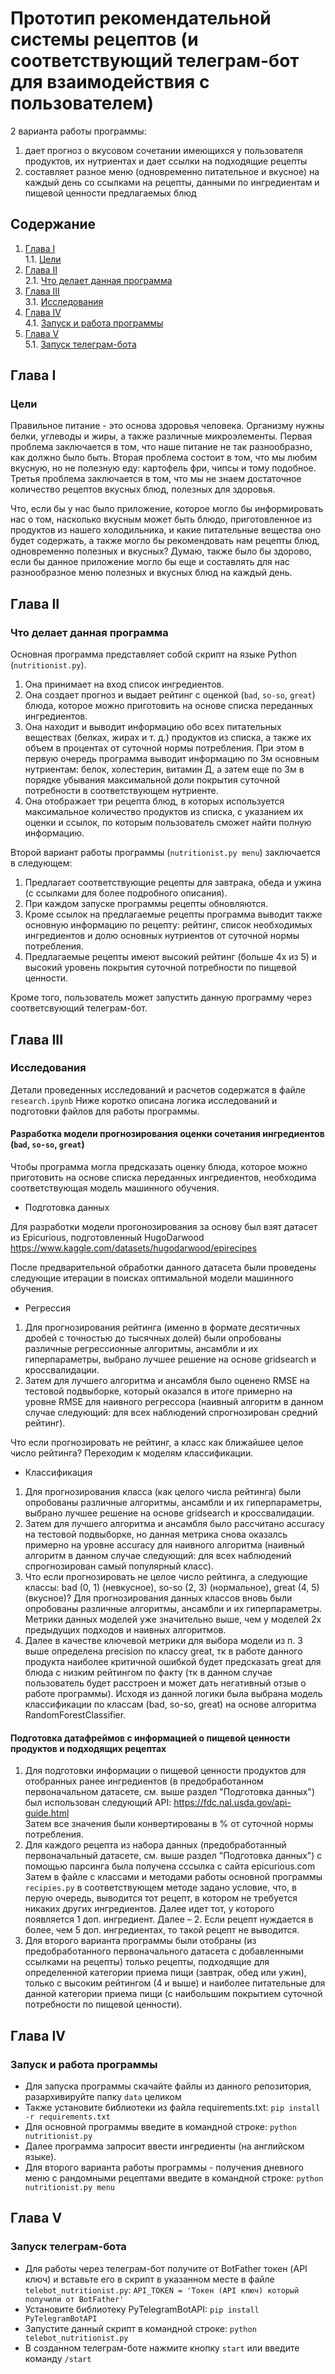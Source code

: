 # Прототип рекомендательной системы рецептов (и соответствующий телеграм-бот для взаимодействия с пользователем)
2 варианта работы программы: 
1) дает прогноз о вкусовом сочетании имеющихся у пользователя продуктов, их нутриентах и дает ссылки на подходящие рецепты 
2) составляет разное меню (одновременно питательное и вкусное) на каждый день со ссылками на рецепты, данными по ингредиентам и пищевой ценности  предлагаемых блюд

## Содержание

1. [Глава I](#глава-i) \
    1.1. [Цели](#Цели)
2. [Глава II](#глава-ii) \
    2.1. [Что делает данная программа](#Что-делает-данная-программа)
3. [Глава III](#глава-iii) \
    3.1. [Исследования](#Исследования)
4. [Глава IV](#глава-iv) \
    4.1. [Запуск и работа программы](#Запуск-и-работа-программы)
5. [Глава V](#глава-v) \
    5.1. [Запуск телеграм-бота](#Запуск-телеграм-бота)

   

## Глава I
### Цели

Правильное питание - это основа здоровья человека. Организму нужны белки, углеводы и жиры, а также различные микроэлементы.
Первая проблема заключается в том, что наше питание не так разнообразно, как должно было быть.
Вторая проблема состоит в том, что мы любим вкусную, но не полезную еду: картофель фри, чипсы и тому подобное. 
Третья проблема заключается в том, что мы не знаем достаточное количество рецептов вкусных блюд, полезных для здоровья.

Что, если бы у нас было приложение, которое могло бы информировать нас о том, насколько вкусным может быть блюдо, приготовленное из продуктов из нашего холодильника, и какие питательные вещества оно будет содержать, а также могло бы рекомендовать нам рецепты блюд, одновременно полезных и вкусных? Думаю, также было бы здорово, если бы данное приложение могло бы еще и составлять для нас разнообразное меню полезных и вкусных блюд на каждый день.

## Глава II
### Что делает данная программа

Основная программа представляет собой скрипт на языке Python (`nutritionist.py`).
1. Она принимает на вход список ингредиентов.
2. Она создает прогноз и выдает рейтинг с оценкой (`bad`, `so-so`, `great`) блюда, которое можно приготовить на основе списка переданных ингредиентов.
3. Она находит и выводит информацию обо всех питательных веществах (белках, жирах и т. д.) продуктов из списка, а также их объем в процентах от суточной нормы потребления. При этом в первую очередь программа выводит информацию по 3м основным нутриентам: белок, холестерин, витамин Д, а затем еще по 3м в порядке убывания  максимальной доли покрытия суточной потребности в соответствующем нутриенте.
4. Она отображает три рецепта блюд, в которых используется максимальное количество продуктов из списка, с указанием их оценки и ссылок, по которым пользователь сможет найти полную информацию.

Второй вариант работы программы (`nutritionist.py menu`) заключается в следующем:
1. Предлагает соответствующие рецепты для завтрака, обеда и ужина (с ссылками для более подробного описания).
2. При каждом запуске программы рецепты обновляются.
3. Кроме ссылок на предлагаемые рецепты программа выводит также основную информацию по рецепту: 
рейтинг, список необходимых ингредиентов и долю основных нутриентов от суточной нормы потребления.
4. Предлагаемые рецепты имеют высокий рейтинг (больше 4х из 5) и высокий уровень покрытия суточной потребности по пищевой ценности.

Кроме того, пользователь может запустить данную программу через соответсвующий телеграм-бот.

## Глава III
### Исследования

Детали проведенных исследований и расчетов содержатся в файле `research.ipynb`
Ниже коротко описана логика исследований и подготовки файлов для работы программы.

#### Разработка модели прогнозирования оценки сочетания ингредиентов (`bad`, `so-so`, `great`)

Чтобы программа могла предсказать оценку блюда, которое можно приготовить на основе списка переданных ингредиентов, необходима соответствующая модель машинного обучения. 

* Подготовка данных 

Для разработки модели прогонозирования за основу был взят датасет из Epicurious, подготовленный HugoDarwood  https://www.kaggle.com/datasets/hugodarwood/epirecipes

После предварительной обработки данного датасета были проведены следующие итерации в поисках оптимальной модели машинного обучения.

* Регрессия

 1. Для прогнозирования рейтинга (именно в формате десятичных дробей с точностью до тысячных долей) были опробованы различные регрессионные алгоритмы, ансамбли и их гиперпараметры, выбрано лучшее решение на основе gridsearch и кроссвалидации.
 2. Затем для лучшего алгоритма и ансамбля было оценено RMSE на тестовой подвыборке, который оказался в итоге примерно на уровне RMSE для наивного регрессора (наивный алгоритм в данном случае следующий: для всех наблюдений спрогнозирован средний рейтинг).

Что если прогнозировать не рейтинг, а класс как ближайшее целое число рейтинга?
Переходим к моделям классификации.

* Классификация

1. Для прогнозирования класса (как целого числа рейтинга) были опробованы различные алгоритмы, ансамбли и их гиперпараметры, выбрано лучшее решение на основе gridsearch и кроссвалидации.
2. Затем для лучшего алгоритма и ансамбля было рассчитано accuracy на тестовой подвыборке, но данная метрика снова оказалсь примерно на уровне accuracy для наивного алгоритма (наивный алгоритм в данном случае следующий: для всех наблюдений спрогнозирован самый популярный класс).
3. Что если прогнозировать не целое число рейтинга, а следующие классы: bad (0, 1) (невкусное), so-so (2, 3) (нормальное), great (4, 5) (вкусное)?
Для прогнозирования  данных классов вновь были опробованы различные алгоритмы, ансамбли и их гиперпараметры. Метрики данных моделей уже значительно выше, чем у моделей 2х предыдущих подходов и наивных алгоритмов.
4. Далее в качестве ключевой метрики для выбора модели из п. 3 выше определена precision по классу great, тк в работе данного продукта наиболее критичной ошибкой будет предсказать great для блюда с низким рейтингом по факту (тк в данном случае пользователь будет расстроен и может дать негативный отзыв о работе программы). 
Исходя из данной логики была выбрана модель классификации по классам (bad, so-so, great) на основе алгоритма RandomForestClassifier.

#### Подготовка датафреймов с информацией о пищевой ценности продуктов и подходящих рецептах

1. Для подготовки информации о пищевой ценности продуктов для отобранных ранее ингредиентов (в предобработанном первоначальном датасете, см. выше раздел "Подготовка данных")  был использован следующий API: https://fdc.nal.usda.gov/api-guide.html  
Затем все значения были конвертированы в % от суточной нормы потребления.
2. Для каждого рецепта из набора данных (предобработанный первоначальный датасете, см. выше раздел "Подготовка данных") с помощью парсинга была получена сссылка с сайта epicurious.com
Затем в файле с классами и методами работы основной программы `reсipies.py` в соответствующем методе задано условие, что, в перую очередь, выводится тот рецепт, в котором не требуется никаких других ингредиентов.  Далее идет тот, у которого появляется 1 доп. ингредиент. Далее – 2. Если рецепт нуждается в более, чем 5 доп. ингредиентах, то такой рецепт не выводится.     
3. Для второго варианта программы были отобраны (из предобработанного первоначального датасета с добавленными ссылками на рецепты) только рецепты,  подходящие для определенной категории приема пищи (завтрак, обед или ужин), только с высоким рейтингом (4 и выше) и наиболее питательные для данной категории приема пищи (с наибольшим покрытием суточной потребности по пищевой ценности). 


## Глава IV
### Запуск и работа программы

 - Для запуска программы скачайте файлы из данного репозитория, разархивируйте папку `data` целиком
 - Также установите библиотеки из файла requirements.txt: `pip install -r requirements.txt`
 - Для основной программы введите в командной строке: `python nutritionist.py`
 - Далее программа запросит ввести ингредиенты (на английском языке).
 - Для второго варианта работы программы - получения дневного меню с рандомными рецептами введите в командной строке: `python nutritionist.py menu`

## Глава V
### Запуск телеграм-бота

 - Для работы через телеграм-бот получите от BotFather токен (API ключ) и вставьте его в скрипт в указанном месте в файле `telebot_nutritionist.py`:
 `API_TOKEN = 'Токен (API ключ) который получили от BotFather'`
 - Установите библиотеку PyTelegramBotAPI: `pip install PyTelegramBotAPI`
 - Запустите данный скрипт в командной строке: `python telebot_nutritionist.py`
 - В созданном телеграм-боте нажмите кнопку `start` или введите команду `/start`
